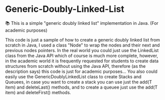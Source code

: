 # Generic-Doubly-Linked-List
📚 This is a simple "generic doubly linked list" implementation in Java. (For academic purposes)

This code is just a sample of how to create a generic doubly linked list from scratch in Java, 
I used a class "Node" to wrap the nodes and their next and previous nodes pointers. In the real world you could just 
use the LinkedList class from the Java API which of course is much more complete, however, in the academic world it is 
frequently requested for students to create data structures from scratch without using the Java API, therefore 
(as the description says) this code is just for academic purposes... 
You also could easily use the GenericDoublyLinkedList class to create Stacks and Queuees, in case you want to create 
a stack you can use just the add(T item) and deleteLast() methods, and to create a queuee just use the add(T item) and deleteFirst() methods.
